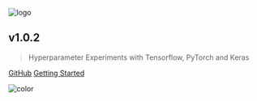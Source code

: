 ![logo](_media/talos_logo_bg.png)

## v1.0.2

> Hyperparameter Experiments with Tensorflow, PyTorch and Keras

[GitHub](https://github.com/autonomio/talos/)
[Getting Started](https://autonomio.github.io/talos/#/README?id=quick-start)

![color](#f0f0f0)
